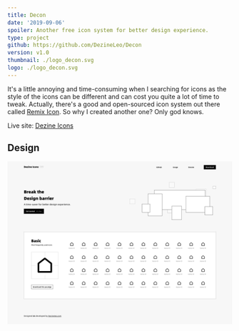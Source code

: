 ```yaml
---
title: Decon
date: '2019-09-06'
spoiler: Another free icon system for better design experience.
type: project
github: https://github.com/DezineLeo/Decon
version: v1.0
thumbnail: ./logo_decon.svg
logo: ./logo_decon.svg
---
```


It's a little annoying and time-consuming when I searching for icons as the style of the icons can be different and can cost you quite a lot of time to tweak. Actually, there's a good and open-sourced icon system out there called [Remix Icon](https://remixicon.com/). So why I created another one? Only god knows.

Live site: [Dezine Icons](https://dezine-icons.dezineleo.com)

## Design

![Dezine Icons Preview](./dezine-icons-preview.png)


